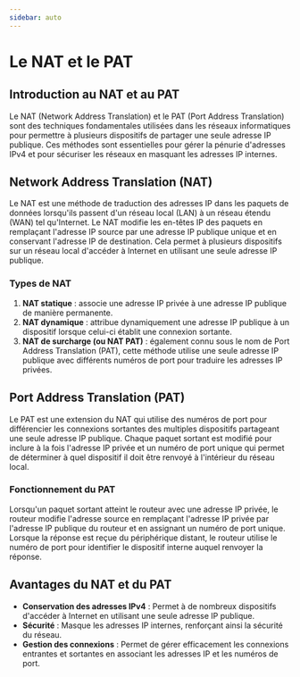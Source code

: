```yaml
---
sidebar: auto
---
```

# Le NAT et le PAT
<Badge type="tip" text="Rédigé le 17/03/2024" />
<Badge type="warning" text="En cours de rédaction" />

## Introduction au NAT et au PAT

Le NAT (Network Address Translation) et le PAT (Port Address Translation) sont des techniques fondamentales utilisées dans les réseaux informatiques pour permettre à plusieurs dispositifs de partager une seule adresse IP publique. Ces méthodes sont essentielles pour gérer la pénurie d'adresses IPv4 et pour sécuriser les réseaux en masquant les adresses IP internes.

## Network Address Translation (NAT)

Le NAT est une méthode de traduction des adresses IP dans les paquets de données lorsqu'ils passent d'un réseau local (LAN) à un réseau étendu (WAN) tel qu'Internet. Le NAT modifie les en-têtes IP des paquets en remplaçant l'adresse IP source par une adresse IP publique unique et en conservant l'adresse IP de destination. Cela permet à plusieurs dispositifs sur un réseau local d'accéder à Internet en utilisant une seule adresse IP publique.

### Types de NAT

1. **NAT statique** : associe une adresse IP privée à une adresse IP publique de manière permanente.
2. **NAT dynamique** : attribue dynamiquement une adresse IP publique à un dispositif lorsque celui-ci établit une connexion sortante.
3. **NAT de surcharge (ou NAT PAT)** : également connu sous le nom de Port Address Translation (PAT), cette méthode utilise une seule adresse IP publique avec différents numéros de port pour traduire les adresses IP privées.

## Port Address Translation (PAT)

Le PAT est une extension du NAT qui utilise des numéros de port pour différencier les connexions sortantes des multiples dispositifs partageant une seule adresse IP publique. Chaque paquet sortant est modifié pour inclure à la fois l'adresse IP privée et un numéro de port unique qui permet de déterminer à quel dispositif il doit être renvoyé à l'intérieur du réseau local.

### Fonctionnement du PAT

Lorsqu'un paquet sortant atteint le routeur avec une adresse IP privée, le routeur modifie l'adresse source en remplaçant l'adresse IP privée par l'adresse IP publique du routeur et en assignant un numéro de port unique. Lorsque la réponse est reçue du périphérique distant, le routeur utilise le numéro de port pour identifier le dispositif interne auquel renvoyer la réponse.

## Avantages du NAT et du PAT

- **Conservation des adresses IPv4** : Permet à de nombreux dispositifs d'accéder à Internet en utilisant une seule adresse IP publique.
- **Sécurité** : Masque les adresses IP internes, renforçant ainsi la sécurité du réseau.
- **Gestion des connexions** : Permet de gérer efficacement les connexions entrantes et sortantes en associant les adresses IP et les numéros de port.



